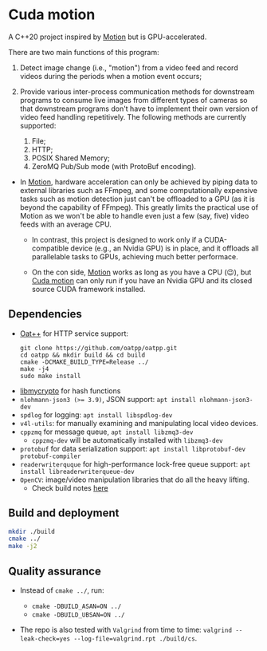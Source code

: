 # Cuda motion

A C++20 project inspired by
[Motion](https://github.com/Motion-Project/motion)
but is GPU-accelerated.

There are two main functions of this program:

1.  Detect image change (i.e., "motion") from a video feed and record videos
    during the periods when a motion event occurs;
1.  Provide various inter-process communication methods for downstream
    programs to consume live images from different types of cameras
    so that downstream programs don't have to implement their own version of
    video feed handling repetitively. The following methods are currently
    supported:

    1.  File;
    1.  HTTP;
    1.  POSIX Shared Memory;
    1.  ZeroMQ Pub/Sub mode (with ProtoBuf encoding).

- In [Motion](https://github.com/Motion-Project/motion), hardware acceleration
  can only be achieved by piping data to external libraries such as FFmpeg,
  and some computationally expensive tasks such as motion detection just
  can't be offloaded to a GPU (as it is beyond the capability of FFmpeg).
  This greatly limits the practical use of Motion as we won't be able to
  handle even just a few (say, five) video feeds with an average CPU.

  - In contrast, this project is designed to work only if a CUDA-compatible
    device (e.g., an Nvidia GPU) is in place, and it offloads all
    parallelable tasks to GPUs, achieving much better performace.

  - On the con side, [Motion](https://github.com/Motion-Project/motion) works
    as long as you have a CPU (😉), but
    [Cuda motion](https://github.com/alex-lt-kong/cuda-motion) can only run if
    you have an Nvidia GPU and its closed source CUDA framework installed.

## Dependencies

- [Oat++](https://github.com/oatpp/) for HTTP service support:
  ```
  git clone https://github.com/oatpp/oatpp.git
  cd oatpp && mkdir build && cd build
  cmake -DCMAKE_BUILD_TYPE=Release ../
  make -j4
  sudo make install
  ```
- [libmycrypto](https://github.com/alex-lt-kong/libmycrypto) for hash functions
- `nlohmann-json3 (>= 3.9)`, JSON support: `apt install nlohmann-json3-dev`
- `spdlog` for logging: `apt install libspdlog-dev`
- `v4l-utils`: for manually examining and manipulating local video devices.
- `cppzmq` for message queue, `apt install libzmq3-dev`
  - `cppzmq-dev` will be automatically installed with `libzmq3-dev`
- `protobuf` for data serialization support:
  `apt install libprotobuf-dev protobuf-compiler`
- `readerwriterquque` for high-performance lock-free queue support:
  `apt install libreaderwriterqueue-dev`
- `OpenCV`: image/video manipulation libraries that do all the
  heavy lifting.
  - Check build notes [here](./helper/build-notes.md)

## Build and deployment

```bash
mkdir ./build
cmake ../
make -j2
```

## Quality assurance

- Instead of `cmake ../`, run:

  - `cmake -DBUILD_ASAN=ON ../`
  - `cmake -DBUILD_UBSAN=ON ../`

- The repo is also tested with `Valgrind` from time to time:
  `valgrind --leak-check=yes --log-file=valgrind.rpt ./build/cs`.
